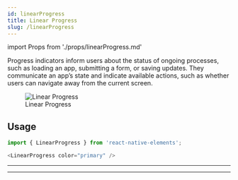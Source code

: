 ```yaml
---
id: linearProgress
title: Linear Progress
slug: /linearProgress
---
```


import Props from './props/linearProgress.md'

Progress indicators inform users about the status of ongoing processes, such as loading an app, submitting a form, or saving updates. They communicate an app’s state and indicate available actions, such as whether users can navigate away from the current screen.

<div className="component-preview component-preview--grid component-preview--grid-10">
  <figure>
    <img src="/img/linearProgress.gif" alt="Linear Progress" />
    <figcaption>Linear Progress</figcaption>
  </figure>
</div>

## Usage

```js
import { LinearProgress } from 'react-native-elements';
```

```js
<LinearProgress color="primary" />
```

---

<Props />

---
